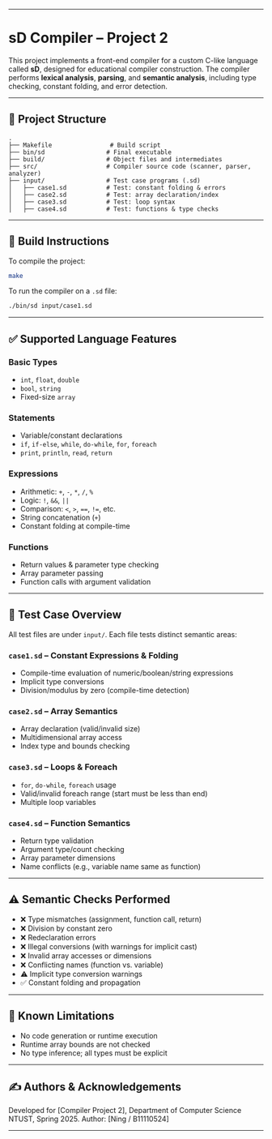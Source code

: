
---


# sD Compiler – Project 2

This project implements a front-end compiler for a custom C-like language called **sD**, designed for educational compiler construction. The compiler performs **lexical analysis**, **parsing**, and **semantic analysis**, including type checking, constant folding, and error detection.

---

## 📁 Project Structure
```
.
├── Makefile                # Build script
├── bin/sd                 # Final executable
├── build/                 # Object files and intermediates
├── src/                   # Compiler source code (scanner, parser, analyzer)
├── input/                 # Test case programs (.sd)
│   ├── case1.sd           # Test: constant folding & errors
│   ├── case2.sd           # Test: array declaration/index
│   ├── case3.sd           # Test: loop syntax
│   ├── case4.sd           # Test: functions & type checks
```

---

## 🔧 Build Instructions

To compile the project:

```bash
make
````

To run the compiler on a `.sd` file:

```bash
./bin/sd input/case1.sd
```

---

## ✅ Supported Language Features

### Basic Types

* `int`, `float`, `double`
* `bool`, `string`
* Fixed-size `array`

### Statements

* Variable/constant declarations
* `if`, `if-else`, `while`, `do-while`, `for`, `foreach`
* `print`, `println`, `read`, `return`

### Expressions

* Arithmetic: `+`, `-`, `*`, `/`, `%`
* Logic: `!`, `&&`, `||`
* Comparison: `<`, `>`, `==`, `!=`, etc.
* String concatenation (`+`)
* Constant folding at compile-time

### Functions

* Return values & parameter type checking
* Array parameter passing
* Function calls with argument validation

---

## 🧪 Test Case Overview

All test files are under `input/`. Each file tests distinct semantic areas:

### `case1.sd` – Constant Expressions & Folding

* Compile-time evaluation of numeric/boolean/string expressions
* Implicit type conversions
* Division/modulus by zero (compile-time detection)

### `case2.sd` – Array Semantics

* Array declaration (valid/invalid size)
* Multidimensional array access
* Index type and bounds checking

### `case3.sd` – Loops & Foreach

* `for`, `do-while`, `foreach` usage
* Valid/invalid foreach range (start must be less than end)
* Multiple loop variables

### `case4.sd` – Function Semantics

* Return type validation
* Argument type/count checking
* Array parameter dimensions
* Name conflicts (e.g., variable name same as function)

---

## ⚠️ Semantic Checks Performed

* ❌ Type mismatches (assignment, function call, return)
* ❌ Division by constant zero
* ❌ Redeclaration errors
* ❌ Illegal conversions (with warnings for implicit cast)
* ❌ Invalid array accesses or dimensions
* ❌ Conflicting names (function vs. variable)
* ⚠️ Implicit type conversion warnings
* ✅ Constant folding and propagation

---

## 📌 Known Limitations

* No code generation or runtime execution
* Runtime array bounds are not checked
* No type inference; all types must be explicit

---

## ✍️ Authors & Acknowledgements

Developed for \[Compiler Project 2], Department of Computer Science NTUST, Spring 2025.
Author: \[Ning / B11110524]

---

